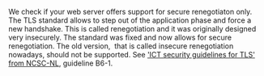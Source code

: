 We check if your web server offers support for secure renegotiaton only. The TLS standard allows to step out of the application phase and force a new handshake. This is called renegotiation and it was originally designed very insecurely. The standard was fixed and now allows for secure renegotiation. The old version,  that is called insecure renegotiation nowadays, should not be supported. See ['ICT security guidelines for TLS' from NCSC-NL](https://www.ncsc.nl/actueel/whitepapers/ict-beveiligingsrichtlijnen-voor-transport-layer-security-tls.html), guideline B6-1.
